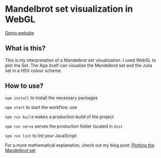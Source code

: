 # Mandelbrot set visualization in WebGL
[Demo website](https://larqqa.github.io/mandelbrot-visualization/)

## What is this?
This is my interpretation of a Mandelbrot set visualization.
I used WebGL to plot the Set. The App itself can visualize the Mandelbrot set and the Julia set in a HSV colour scheme.

## How to use?

`npm install` to install the necessary packages

`npm start` to start the workflow, use

`npm run build` makes a production build of the project

`npm run serve` serves the production folder located in `dist`

`npm run lint`  to lint your JavaScript

For a more mathematical explanation, check out my blog post: [Plotting the Mandelbrot set](https://larqqa.github.io/blog/ideas/plotting-the-mandelbrot-set/)
